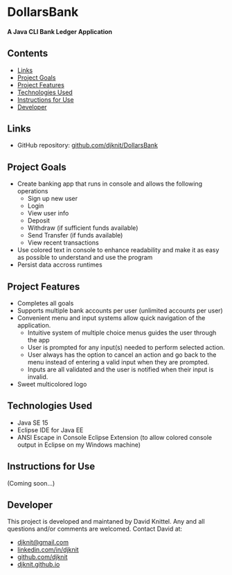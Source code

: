# DollarsBank
#### A Java CLI Bank Ledger Application 

## Contents
* [Links](#links)
* [Project Goals](#project-goals)
* [Project Features](#project-features)
* [Technologies Used](#technologies-used)
* [Instructions for Use](#instructions-for-use)
* [Developer](#developer)

## Links
* GitHub repository: [github.com/djknit/DollarsBank](https://github.com/djknit/DollarsBank)

## Project Goals
* Create banking app that runs in console and allows the following operations
  * Sign up new user
  * Login
  * View user info
  * Deposit
  * Withdraw (if sufficient funds available)
  * Send Transfer (if funds available)
  * View recent transactions
* Use colored text in console to enhance readability and make it as easy as possible to understand and use the program
* Persist data accross runtimes

## Project Features
* Completes all goals
* Supports multiple bank accounts per user (unlimited accounts per user)
* Convenient menu and input systems allow quick navigation of the application.
  * Intuitive system of multiple choice menus guides the user through the app
  * User is prompted for any input(s) needed to perform selected action.
  * User always has the option to cancel an action and go back to the menu instead of entering a valid input when they are prompted.
  * Inputs are all validated and the user is notified when their input is invalid.
* Sweet multicolored logo

## Technologies Used
* Java SE 15
* Eclipse IDE for Java EE
* ANSI Escape in Console Eclipse Extension (to allow colored console output in Eclipse on my Windows machine)

## Instructions for Use
(Coming soon...)

## Developer
This project is developed and maintaned by David Knittel. Any and all questions and/or comments are welcomed.
Contact David at:
* [djknit@gmail.com](mailto:djknit@gmail.com)
* [linkedin.com/in/djknit](https://www.linkedin.com/in/djknit/)
* [github.com/djknit](https://github.com/djknit)
* [djknit.github.io](https://djknit.github.io/)
